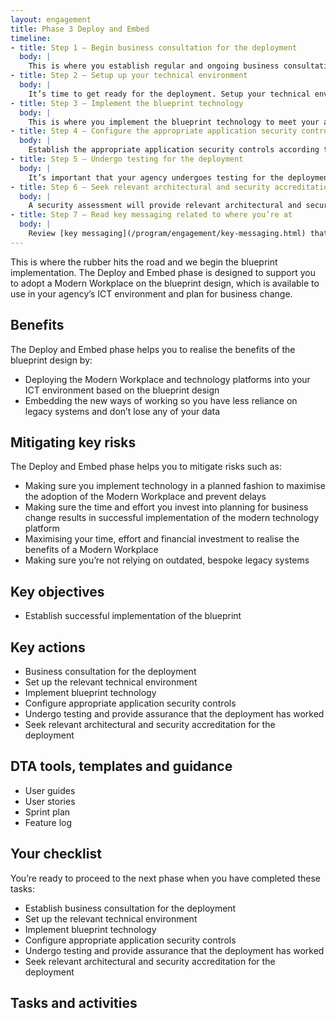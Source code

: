 ```yaml
--- 
layout: engagement 
title: Phase 3 Deploy and Embed 
timeline: 
- title: Step 1 – Begin business consultation for the deployment
  body: | 
    This is where you establish regular and ongoing business consultation for the deployment. By engaging key stakeholders early in the deployment process, you can ensure you have the support and feedback you need for a successful business transformation.  
- title: Step 2 – Setup up your technical environment 
  body: | 
    It’s time to get ready for the deployment. Setup your technical environment to ensure your agency is all set to design and install the required products into your ICT environment.
- title: Step 3 – Implement the blueprint technology
  body: | 
    This is where you implement the blueprint technology to meet your agency’s unique needs and requirements. This can range from a component of the blueprint to a full-scale implementation. You can choose to use an agile approach to roll out the blueprint capability in a series of sprints, and you may benefit from the guidance of a technology partner. 
- title: Step 4 – Configure the appropriate application security controls
  body: | 
    Establish the appropriate application security controls according to the blueprint to enable your agency to securely communicate and collaborate using the new ways of working. 
- title: Step 5 – Undergo testing for the deployment
  body: | 
    It’s important that your agency undergoes testing for the deployment of the blueprint. This will provide you with the assurance you need to confirm that the deployment has worked in your environment.  
- title: Step 6 – Seek relevant architectural and security accreditation for the deployment
  body: | 
    A security assessment will provide relevant architectural and security accreditation for the deployment. This will support you to understand if the Modern Workplace services, applications and data are secure and compliant with the [Information Security Manual](https://www.cyber.gov.au/acsc/view-all-content/ism) (ISM) and other cyber security policies.  
- title: Step 7 – Read key messaging related to where you’re at
  body: | 
    Review [key messaging](/program/engagement/key-messaging.html) that we have provided which can help you sell the change to various stakeholders in your organisation. 
--- 
```


This is where the rubber hits the road and we begin the blueprint implementation. The Deploy and Embed phase is designed to support you to adopt a Modern Workplace on the blueprint design, which is available to use in your agency’s ICT environment and plan for business change.

## Benefits

The Deploy and Embed phase helps you to realise the benefits of the blueprint design by: 

* Deploying the Modern Workplace and technology platforms into your ICT environment based on the blueprint design
* Embedding the new ways of working so you have less reliance on legacy systems and don’t lose any of your data

## Mitigating key risks

The Deploy and Embed phase helps you to mitigate risks such as: 

* Making sure you implement technology in a planned fashion to maximise the adoption of the Modern Workplace and prevent delays 
* Making sure the time and effort you invest into planning for business change results in successful implementation of the modern technology platform
* Maximising your time, effort and financial investment to realise the benefits of a Modern Workplace 
* Making sure you’re not relying on outdated, bespoke legacy systems

## Key objectives

* Establish successful implementation of the blueprint

## Key actions

* Business consultation for the deployment
* Set up the relevant technical environment
* Implement blueprint technology 
* Configure appropriate application security controls
* Undergo testing and provide assurance that the deployment has worked
* Seek relevant architectural and security accreditation for the deployment

## DTA tools, templates and guidance

* User guides
* User stories
* Sprint plan
* Feature log

## Your checklist 

You’re ready to proceed to the next phase when you have completed these tasks:

* Establish business consultation for the deployment
* Set up the relevant technical environment
* Implement blueprint technology 
* Configure appropriate application security controls
* Undergo testing and provide assurance that the deployment has worked
* Seek relevant architectural and security accreditation for the deployment

## Tasks and activities